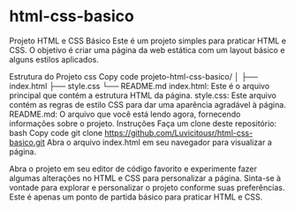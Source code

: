# html-css-basico
Projeto HTML e CSS Básico
Este é um projeto simples para praticar HTML e CSS. O objetivo é criar uma página da web estática com um layout básico e alguns estilos aplicados.

Estrutura do Projeto
css
Copy code
projeto-html-css-basico/
│
├── index.html
├── style.css
└── README.md
index.html: Este é o arquivo principal que contém a estrutura HTML da página.
style.css: Este arquivo contém as regras de estilo CSS para dar uma aparência agradável à página.
README.md: O arquivo que você está lendo agora, fornecendo informações sobre o projeto.
Instruções
Faça um clone deste repositório:
bash
Copy code
git clone https://github.com/Luvicitousr/html-css-basico.git
Abra o arquivo index.html em seu navegador para visualizar a página.

Abra o projeto em seu editor de código favorito e experimente fazer algumas alterações no HTML e CSS para personalizar a página.
Sinta-se à vontade para explorar e personalizar o projeto conforme suas preferências. Este é apenas um ponto de partida básico para praticar HTML e CSS.
